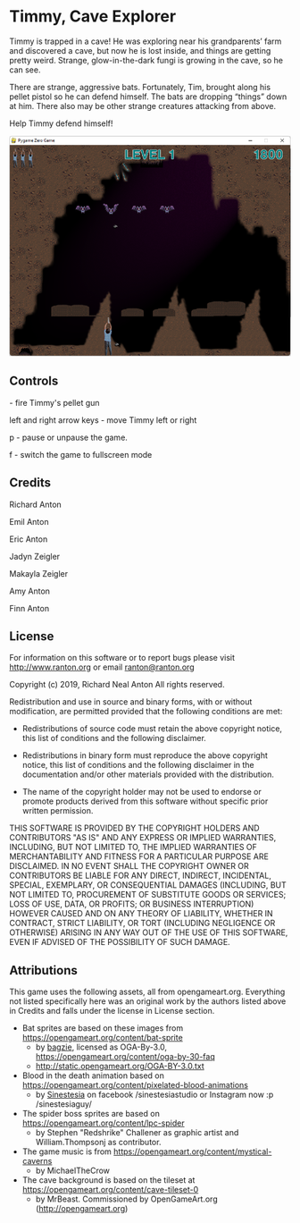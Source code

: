 # Timmy, Cave Explorer

Timmy is trapped in a cave! He was exploring near his grandparents’ farm and discovered a cave, but now he is lost inside, and things are getting pretty weird. Strange, glow-in-the-dark fungi is growing in the cave, so he can see.

There are strange, aggressive bats. Fortunately, Tim, brought along his pellet pistol so he can defend himself. The bats are dropping “things” down at him. There also  may be other strange creatures attacking from above.

Help Timmy defend himself!

![Screenshot](https://raw.githubusercontent.com/ranton256/timmy/main/timmy_screenshot1.png)


## Controls

<space bar> - fire Timmy's  pellet gun

left and right arrow keys - move Timmy left or right

p - pause or unpause the game.

f - switch the game to fullscreen mode



## Credits

Richard Anton

Emil Anton

Eric Anton

Jadyn Zeigler

Makayla Zeigler

Amy Anton

Finn Anton

## License

For information on this software or to report bugs please visit http://www.ranton.org
or email ranton@ranton.org

Copyright (c) 2019, Richard Neal Anton
All rights reserved.

Redistribution and use in source and binary forms, with or without modification,
are permitted provided that the following conditions are met:

*	Redistributions of source code must retain the above copyright notice, this list
	of conditions and the following disclaimer. 

*	Redistributions in binary form must reproduce the above copyright notice, this list
	of conditions and the following disclaimer in the documentation and/or other materials
	provided with the distribution. 

*	The name of the copyright holder may not be used to endorse or promote products 
	derived from this software without specific prior written permission. 

THIS SOFTWARE IS PROVIDED BY THE COPYRIGHT HOLDERS AND CONTRIBUTORS "AS IS" AND ANY
EXPRESS OR IMPLIED WARRANTIES, INCLUDING, BUT NOT LIMITED TO, THE IMPLIED WARRANTIES
OF MERCHANTABILITY AND FITNESS FOR A PARTICULAR PURPOSE ARE DISCLAIMED. IN NO EVENT
SHALL THE COPYRIGHT OWNER OR CONTRIBUTORS BE LIABLE FOR ANY DIRECT, INDIRECT, INCIDENTAL,
SPECIAL, EXEMPLARY, OR CONSEQUENTIAL DAMAGES (INCLUDING, BUT NOT LIMITED TO, PROCUREMENT
OF SUBSTITUTE GOODS OR SERVICES; LOSS OF USE, DATA, OR PROFITS; OR BUSINESS INTERRUPTION)
HOWEVER CAUSED AND ON ANY THEORY OF LIABILITY, WHETHER IN CONTRACT, STRICT LIABILITY,
OR TORT (INCLUDING NEGLIGENCE OR OTHERWISE) ARISING IN ANY WAY OUT OF THE USE OF
THIS SOFTWARE, EVEN IF ADVISED OF THE POSSIBILITY OF SUCH DAMAGE.



## Attributions

This game uses the following assets, all from opengameart.org. Everything not listed specifically here was an original work by the authors listed above in Credits and falls under the license in License section.

- Bat sprites are based on these images from https://opengameart.org/content/bat-sprite
  - by [bagzie](https://opengameart.org/users/bagzie), licensed as OGA-By-3.0, https://opengameart.org/content/oga-by-30-faq 
  - http://static.opengameart.org/OGA-BY-3.0.txt
- Blood in the death animation based on https://opengameart.org/content/pixelated-blood-animations
  - by [Sinestesia](https://opengameart.org/users/sinestesia) on facebook /sinestesiastudio or Instagram now :p /sinestesiaguy/
- The spider boss sprites are based on https://opengameart.org/content/lpc-spider 
  - by Stephen "Redshrike" Challener as graphic artist and William.Thompsonj as contributor.
- The game music is from https://opengameart.org/content/mystical-caverns 
  - by MichaelTheCrow 
- The cave background is based on the tileset at https://opengameart.org/content/cave-tileset-0
  - by MrBeast. Commissioned by OpenGameArt.org (http://opengameart.org)
